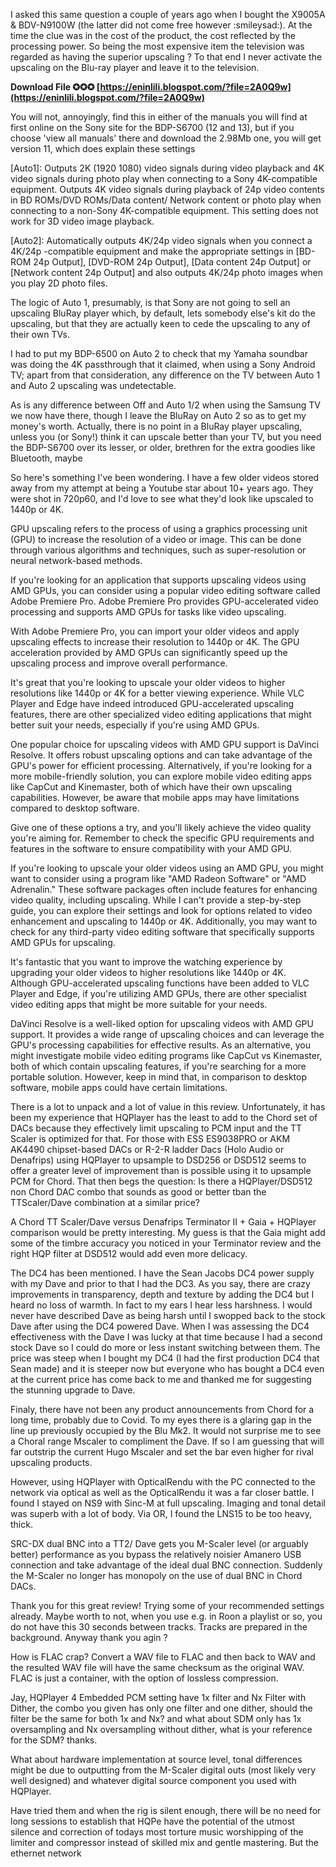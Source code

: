 
 
I asked this same question a couple of years ago when I bought the X9005A & BDV-N9100W (the latter did not come free however :smileysad:). At the time the clue was in the cost of the product, the cost reflected by the processing power. So being the most expensive item the television was regarded as having the superior upscaling ? To that end I never activate the upscaling on the Blu-ray player and leave it to the television.
 
**Download File ✪✪✪ [https://eninlili.blogspot.com/?file=2A0Q9w](https://eninlili.blogspot.com/?file=2A0Q9w)**


 
You will not, annoyingly, find this in either of the manuals you will find at first online on the Sony site for the BDP-S6700 (12 and 13), but if you choose 'view all manuals' there and download the 2.98Mb one, you will get version 11, which does explain these settings
 
[Auto1]: Outputs 2K (1920 1080) video signals during video playback and 4K video signals during photo play when connecting to a Sony 4K-compatible equipment. Outputs 4K video signals during playback of 24p video contents in BD ROMs/DVD ROMs/Data content/ Network content or photo play when connecting to a non-Sony 4K-compatible equipment. This setting does not work for 3D video image playback.
 
[Auto2]: Automatically outputs 4K/24p video signals when you connect a 4K/24p -compatible equipment and make the appropriate settings in [BD- ROM 24p Output], [DVD-ROM 24p Output], [Data content 24p Output] or [Network content 24p Output] and also outputs 4K/24p photo images when you play 2D photo files.
 
The logic of Auto 1, presumably, is that Sony are not going to sell an upscaling BluRay player which, by default, lets somebody else's kit do the upscaling, but that they are actually keen to cede the upscaling to any of their own TVs.
 
I had to put my BDP-6500 on Auto 2 to check that my Yamaha soundbar was doing the 4K passthrough that it claimed, when using a Sony Android TV; apart from that consideration, any difference on the TV between Auto 1 and Auto 2 upscaling was undetectable.

As is any difference between Off and Auto 1/2 when using the Samsung TV we now have there, though I leave the BluRay on Auto 2 so as to get my money's worth. Actually, there is no point in a BluRay player upscaling, unless you (or Sony!) think it can upscale better than your TV, but you need the BDP-S6700 over its lesser, or older, brethren for the extra goodies like Bluetooth, maybe
 
So here's something I've been wondering. I have a few older videos stored away from my attempt at being a Youtube star about 10+ years ago. They were shot in 720p60, and I'd love to see what they'd look like upscaled to 1440p or 4K.
 
GPU upscaling refers to the process of using a graphics processing unit (GPU) to increase the resolution of a video or image. This can be done through various algorithms and techniques, such as super-resolution or neural network-based methods.
 
If you're looking for an application that supports upscaling videos using AMD GPUs, you can consider using a popular video editing software called Adobe Premiere Pro. Adobe Premiere Pro provides GPU-accelerated video processing and supports AMD GPUs for tasks like video upscaling.
 
With Adobe Premiere Pro, you can import your older videos and apply upscaling effects to increase their resolution to 1440p or 4K. The GPU acceleration provided by AMD GPUs can significantly speed up the upscaling process and improve overall performance.
 
It's great that you're looking to upscale your older videos to higher resolutions like 1440p or 4K for a better viewing experience. While VLC Player and Edge have indeed introduced GPU-accelerated upscaling features, there are other specialized video editing applications that might better suit your needs, especially if you're using AMD GPUs.
 
One popular choice for upscaling videos with AMD GPU support is DaVinci Resolve. It offers robust upscaling options and can take advantage of the GPU's power for efficient processing. Alternatively, if you're looking for a more mobile-friendly solution, you can explore mobile video editing apps like CapCut and Kinemaster, both of which have their own upscaling capabilities. However, be aware that mobile apps may have limitations compared to desktop software.
 
Give one of these options a try, and you'll likely achieve the video quality you're aiming for. Remember to check the specific GPU requirements and features in the software to ensure compatibility with your AMD GPU.
 
If you're looking to upscale your older videos using an AMD GPU, you might want to consider using a program like "AMD Radeon Software" or "AMD Adrenalin." These software packages often include features for enhancing video quality, including upscaling. While I can't provide a step-by-step guide, you can explore their settings and look for options related to video enhancement and upscaling to 1440p or 4K. Additionally, you may want to check for any third-party video editing software that specifically supports AMD GPUs for upscaling.
 
It's fantastic that you want to improve the watching experience by upgrading your older videos to higher resolutions like 1440p or 4K. Although GPU-accelerated upscaling functions have been added to VLC Player and Edge, if you're utilizing AMD GPUs, there are other specialist video editing apps that might be more suitable for your needs.
 
DaVinci Resolve is a well-liked option for upscaling videos with AMD GPU support. It provides a wide range of upscaling choices and can leverage the GPU's processing capabilities for effective results. As an alternative, you might investigate mobile video editing programs like CapCut vs Kinemaster, both of which contain upscaling features, if you're searching for a more portable solution. However, keep in mind that, in comparison to desktop software, mobile apps could have certain limitations.
 
There is a lot to unpack and a lot of value in this review. Unfortunately, it has been my experience that HQPlayer has the least to add to the Chord set of DACs because they effectively limit upscaling to PCM input and the TT Scaler is optimized for that. For those with ESS ES9038PRO or AKM AK4490 chipset-based DACs or R-2-R ladder Dacs (Holo Audio or Denafrips) using HQPlayer to upsample to DSD256 or DSD512 seems to offer a greater level of improvement than is possible using it to upsample PCM for Chord. That then begs the question: Is there a HQPlayer/DSD512 non Chord DAC combo that sounds as good or better tban the TTScaler/Dave combination at a similar price?
 
A Chord TT Scaler/Dave versus Denafrips Terminator II + Gaia + HQPlayer comparison would be pretty interesting. My guess is that the Gaia might add some of the timbre accuracy you noticed in your Terminator review and the right HQP filter at DSD512 would add even more delicacy.
 
The DC4 has been mentioned. I have the Sean Jacobs DC4 power supply with my Dave and prior to that I had the DC3. As you say, there are crazy improvements in transparency, depth and texture by adding the DC4 but I heard no loss of warmth. In fact to my ears I hear less harshness. I would never have described Dave as being harsh until I swopped back to the stock Dave after using the DC4 powered Dave. When I was assessing the DC4 effectiveness with the Dave I was lucky at that time because I had a second stock Dave so I could do more or less instant switching between them. The price was steep when I bought my DC4 (I had the first production DC4 that Sean made) and it is steeper now but everyone who has bought a DC4 even at the current price has come back to me and thanked me for suggesting the stunning upgrade to Dave.
 
Finaly, there have not been any product announcements from Chord for a long time, probably due to Covid. To my eyes there is a glaring gap in the line up previously occupied by the Blu Mk2. It would not surprise me to see a Choral range Mscaler to compliment the Dave. If so I am guessing that will far outstrip the current Hugo Mscaler and set the bar even higher for rival upscaling products.
 
However, using HQPlayer with OpticalRendu with the PC connected to the network via optical as well as the OpticalRendu it was a far closer battle. I found I stayed on NS9 with Sinc-M at full upscaling. Imaging and tonal detail was superb with a lot of body. Via OR, I found the LNS15 to be too heavy, thick.
 
SRC-DX dual BNC into a TT2/ Dave gets you M-Scaler level (or arguably better) performance as you bypass the relatively noisier Amanero USB connection and take advantage of the ideal dual BNC connection. Suddenly the M-Scaler no longer has monopoly on the use of dual BNC in Chord DACs.
 
Thank you for this great review! Trying some of your recommended settings already. Maybe worth to not, when you use e.g. in Roon a playlist or so, you do not have this 30 seconds between tracks. Tracks are prepared in the background. Anyway thank you agin ?
 
How is FLAC crap? Convert a WAV file to FLAC and then back to WAV and the resulted WAV file will have the same checksum as the original WAV. FLAC is just a container, with the option of lossless compression.
 
Jay, HQPlayer 4 Embedded PCM setting have 1x filter and Nx Filter with Dither, the combo you given has only one filter and one dither, should the filter be the same for both 1x and Nx? and what about SDM only has 1x oversampling and Nx oversampling without dither, what is your reference for the SDM? thanks.
 
What about hardware implementation at source level, tonal differences might be due to outputting from the M-Scaler digital outs (most likely very well designed) and whatever digital source component you used with HQPlayer.
 
Have tried them and when the rig is silent enough, there will be no need for long sessions to establish that HQPe have the potential of the utmost silence and correction of todays most torture music worshipping of the limiter and compressor instead of skilled mix and gentle mastering. But the ethernet network